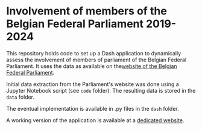 # Involvement of members of the Belgian Federal Parliament 2019-2024
This repository holds code to set up a Dash application to dynamically assess the involvement of members of parliament of the Belgian Federal Parliament.
It uses the data as available on the[website of the Belgian Federal Parliament](www.dekamer.be).

Initial data extraction from the Parliament's website was done using a Jupyter Notebook script (see `code` folder). The resulting data is stored in the `data` folder. 
<!-- However, a `.py` script was rendered of this extraction script to allow extraction outside of a Notebook environment. -->

The eventual implementation is available in .py files in the `dash` folder.

<!-- The data can be updated through the update script located at `code/vlaams_parlement_API_update_data.py`.-->

A working version of the application is available at a [dedicated website](http://erpohk.ddns.net/visualisaties/betrokkenheid-federaal-parlement/). <!-- A cron job is set up to run the update script every Sunday with regard to this application.-->
 

